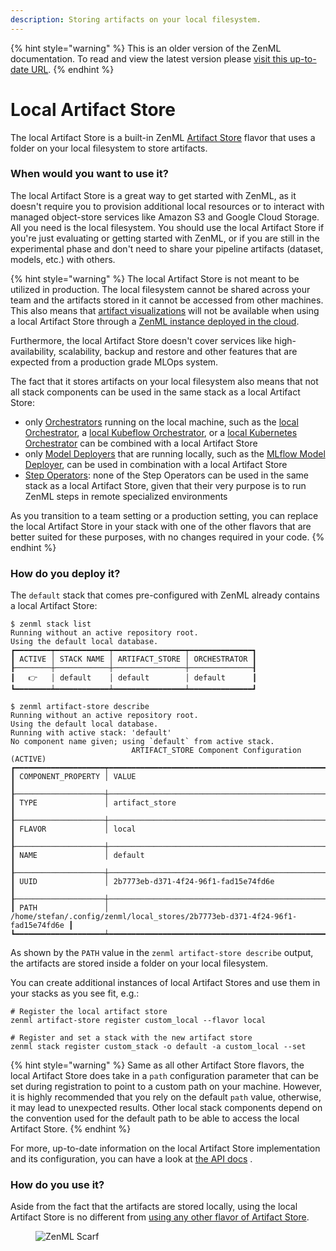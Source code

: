 ```yaml
---
description: Storing artifacts on your local filesystem.
---
```


{% hint style="warning" %}
This is an older version of the ZenML documentation. To read and view the latest version please [visit this up-to-date URL](https://docs.zenml.io).
{% endhint %}


# Local Artifact Store

The local Artifact Store is a built-in ZenML [Artifact Store](artifact-stores.md) flavor that uses a folder on your
local filesystem to store artifacts.

### When would you want to use it?

The local Artifact Store is a great way to get started with ZenML, as it doesn't require you to provision additional
local resources or to interact with managed object-store services like Amazon S3 and Google Cloud Storage. All you need
is the local filesystem. You should use the local Artifact Store if you're just evaluating or getting started with
ZenML, or if you are still in the experimental phase and don't need to share your pipeline artifacts (dataset, models,
etc.) with others.

{% hint style="warning" %}
The local Artifact Store is not meant to be utilized in production. The local filesystem cannot be shared across your 
team and the artifacts stored in it cannot be accessed from other machines. This also means that
[artifact visualizations](/docs/book/user-guide/starter-guide/fetch-runs-after-execution.md#visualizing-artifacts)
will not be available when using a local Artifact Store through a
[ZenML instance deployed in the cloud](/docs/book/platform-guide/set-up-your-mlops-platform/deploy-zenml/deploy-zenml.md).

Furthermore, the local Artifact Store doesn't cover services like high-availability, scalability, backup and restore and other features that are
expected from a production grade MLOps system.

The fact that it stores artifacts on your local filesystem also means that not all stack components can be used in the
same stack as a local Artifact Store:

* only [Orchestrators](../orchestrators/orchestrators.md) running on the local
  machine, such as the [local Orchestrator](../orchestrators/local.md),
  a [local Kubeflow Orchestrator](../orchestrators/kubeflow.md), or a
  [local Kubernetes Orchestrator](../orchestrators/kubernetes.md) can be combined
  with a local Artifact Store
* only [Model Deployers](../model-deployers/model-deployers.md) that are running
  locally, such as the [MLflow Model Deployer](../model-deployers/mlflow.md),
  can be used in combination with a local Artifact Store
* [Step Operators](../step-operators/step-operators.md): none of the Step Operators can be used
  in the same stack as a local Artifact Store, given that their very purpose is
  to run ZenML steps in remote specialized environments

As you transition to a team setting or a production setting, you can replace the local Artifact Store in your stack with
one of the other flavors that are better suited for these purposes, with no changes required in your code.
{% endhint %}

### How do you deploy it?

The `default` stack that comes pre-configured with ZenML already contains a local Artifact Store:

```
$ zenml stack list
Running without an active repository root.
Using the default local database.
┏━━━━━━━━┯━━━━━━━━━━━━┯━━━━━━━━━━━━━━━━┯━━━━━━━━━━━━━━┓
┃ ACTIVE │ STACK NAME │ ARTIFACT_STORE │ ORCHESTRATOR ┃
┠────────┼────────────┼────────────────┼──────────────┨
┃   👉   │ default    │ default        │ default      ┃
┗━━━━━━━━┷━━━━━━━━━━━━┷━━━━━━━━━━━━━━━━┷━━━━━━━━━━━━━━┛

$ zenml artifact-store describe
Running without an active repository root.
Using the default local database.
Running with active stack: 'default'
No component name given; using `default` from active stack.
                           ARTIFACT_STORE Component Configuration (ACTIVE)                           
┏━━━━━━━━━━━━━━━━━━━━┯━━━━━━━━━━━━━━━━━━━━━━━━━━━━━━━━━━━━━━━━━━━━━━━━━━━━━━━━━━━━━━━━━━━━━━━━━━━━━━┓
┃ COMPONENT_PROPERTY │ VALUE                                                                        ┃
┠────────────────────┼──────────────────────────────────────────────────────────────────────────────┨
┃ TYPE               │ artifact_store                                                               ┃
┠────────────────────┼──────────────────────────────────────────────────────────────────────────────┨
┃ FLAVOR             │ local                                                                        ┃
┠────────────────────┼──────────────────────────────────────────────────────────────────────────────┨
┃ NAME               │ default                                                                      ┃
┠────────────────────┼──────────────────────────────────────────────────────────────────────────────┨
┃ UUID               │ 2b7773eb-d371-4f24-96f1-fad15e74fd6e                                         ┃
┠────────────────────┼──────────────────────────────────────────────────────────────────────────────┨
┃ PATH               │ /home/stefan/.config/zenml/local_stores/2b7773eb-d371-4f24-96f1-fad15e74fd6e ┃
┗━━━━━━━━━━━━━━━━━━━━┷━━━━━━━━━━━━━━━━━━━━━━━━━━━━━━━━━━━━━━━━━━━━━━━━━━━━━━━━━━━━━━━━━━━━━━━━━━━━━━┛
```

As shown by the `PATH` value in the `zenml artifact-store describe` output, the artifacts are stored inside a folder on
your local filesystem.

You can create additional instances of local Artifact Stores and use them in your stacks as you see fit, e.g.:

```shell
# Register the local artifact store
zenml artifact-store register custom_local --flavor local

# Register and set a stack with the new artifact store
zenml stack register custom_stack -o default -a custom_local --set
```

{% hint style="warning" %}
Same as all other Artifact Store flavors, the local Artifact Store does take in a `path` configuration parameter that
can be set during registration to point to a custom path on your machine. However, it is highly recommended that you
rely on the default `path` value, otherwise, it may lead to unexpected results. Other local stack components depend on
the convention used for the default path to be able to access the local Artifact Store.
{% endhint %}

For more, up-to-date information on the local Artifact Store implementation and its configuration, you can have a look
at [the API docs](https://apidocs.zenml.io/latest/core\_code\_docs/core-artifact\_stores/#zenml.artifact\_stores.local\_artifact\_store)
.

### How do you use it?

Aside from the fact that the artifacts are stored locally, using the local Artifact Store is no different
from [using any other flavor of Artifact Store](artifact-stores.md#how-to-use-it).

<!-- For scarf -->
<figure><img alt="ZenML Scarf" referrerpolicy="no-referrer-when-downgrade" src="https://static.scarf.sh/a.png?x-pxid=f0b4f458-0a54-4fcd-aa95-d5ee424815bc" /></figure>
